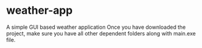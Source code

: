# weather-app
A simple GUI based weather application
Once you have downloaded the project, make sure you have all other dependent folders along with main.exe file.
